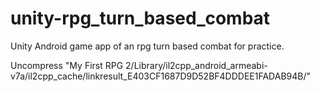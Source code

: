# unity-rpg_turn_based_combat
Unity Android game app of an rpg turn based combat for practice.

Uncompress "My First RPG 2/Library/il2cpp_android_armeabi-v7a/il2cpp_cache/linkresult_E403CF1687D9D52BF4DDDEE1FADAB94B/"
